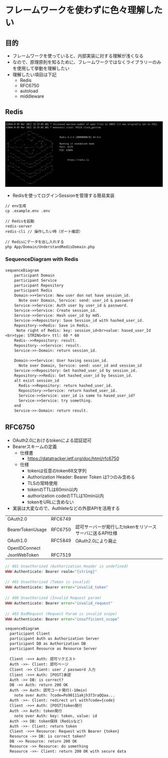 # フレームワークを使わずに色々理解したい

## 目的

- フレームワークを使っていると、内部実装に対する理解が浅くなる
- なので、原理原則を知るために、フレームワークではなくライブラリーのみを使用して挙動を理解したい
- 理解したい項目は下記
  - Redis
  - RFC6750
  - autoload
  - middleware

## Redis

<img src="static/img/redis_img.png">

 - Redisを使ってログインSessionを管理する簡易実装

```
// env生成
cp .example.env .env

// Redisを起動
redis-server
redis-cli // 操作したい時（ポート確認）

// Redisにデータを出し入れする
php App/Domain/UnderstandRedisDomain.php
```

### SequenceDiagram with Redis

```mermaid
sequenceDiagram
    participant Domain
    participant Service
    participant Repository
    participant Redis
    Domain->>+Service: New user don not have session_id. 
      Note over Domain, Service: send: user_id & password
    Service->>Service: Auth user by user_id & password.
    Service->>Service: Create session_id.
    Service->>Service: Hash user_id by md5.
    Service->>Repository: Save Session_id with hashed_user_id.
    Repository->>Redis: Save in Redis.
     Note right of Redis: key: session_id<br>value: hased_user_Id <br>type: STRING<br> ttl: 60 * 60
    Redis-->>Repository: result.
    Repository-->>Service: result.
    Service->>-Domain: return session_id.

    Domain->>+Service: User having session_id.
      Note over Domain, Service: send: user_id and session_id
    Service->>Repository: Get hashed_user_id by session_id.
    Repository->>Redis: Get hashed_user_id by Session_id.
    alt exist session_id
      Redis->>Repository: return hashed_user_id.
      Repository->>Service: return hashed_user_id.
      Service->>Service: user_id is same to hased_user_id?
      Service->>Service: try something.
    end
    Service->>-Domain: return result.
```

## RFC6750　
 - OAuth2.0におけるtokenによる認証認可
 - Bearerスキームの定義
    - 仕様書
       - https://datatracker.ietf.org/doc/html/rfc6750
    - 仕様
       - tokenは任意のtoken68文字列
       - Authorization Header: Bearer Token は1つのみ含める
       - TLSの常時使用
       - tokenのTTLは60min以内
       - authorization codeのTTLは10min以内
       - tokenをURLに含めない
 - 実装は大変なので、Authleteなどの外部APIを活用する

| | | |
| -- | -- | -- |
| OAuth2.0 | RFC6749 |  |
| BearerTokenUsage | RFC6750 |認可サーバーが発行したtokenをリソースサーバに送るAPI仕様|
| OAuth1.0 | RFC5849 | OAuth2.0により廃止 |
| OpenIDConnect |  |  |
| JsonWebToken | RFC7519 |  |


```php
// 401 Unauthorized (Authorization Header is undefined)
WWW-Authenticate: Bearer realm="{string}"

// 401 Unauthorized (Token is invalid)
WWW-Authenticate: Bearer error="invalid_token"

// 400 Unauthorized (Invalid Request param)
WWW-Authenticate: Bearer error="invalid_request"

// 403 BadRequest (Request Param is invalid scope)
WWW-Authenticate: Bearer error="insufficient_scope"

```



```mermaid
sequenceDiagram
  participant Client
  participant Auth as Authorization Server
  participant DB as Authorization DB
  participant Resource as Resource Server

  Client ->>+ Auth: 認可リクエスト
  Auth ->>- Client: 認可ページ
  Client ->> Client: user / password 入力
  Client ->>+ Auth: [POST]承認
  Auth ->> DB: is correct?
  DB ->> Auth: return 200 OK
  Auth ->> Auth: 認可コード発行(-10min)
    note over Auth: ?code=Po90111akjh373raQQaa...
  Auth ->>- Client: redirect url with?code={code}
  Client ->>+ Auth: [POST]token発行
  Auth ->> Auth: token発行
    note over Auth: key: token, value: id
  Auth ->> DB: token保持 (Redisなど)
  Auth ->>- Client: return token
  Client ->>+ Resource: Request with Bearer {token}
  Resource ->> DB: is correct token?
  DB ->> Resource: return 200 OK
  Resource ->> Resource: do something
  Resource ->>- Client: return 200 OK with secure data
```